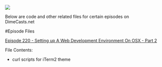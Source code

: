 ![](http://dimecasts.net/Images/Dimecasts_FullLogo_NoBackground.png)

Below are code and other related files for certain episodes on DimeCasts.net

#Episode Files

[Episode 220 - Setting up A Web Development Environment On OSX - Part 2]()

File Contents:
- curl scripts for iTerm2 theme
